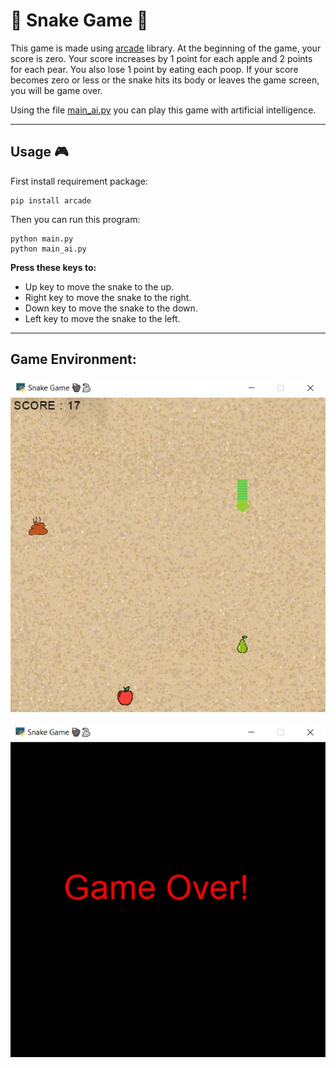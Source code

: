 # 🍎 Snake Game 🐍

This game is made using [arcade](https://api.arcade.academy/en/latest/) library. At the beginning of the game, your score is zero. Your score increases by 1 point for each apple and 2 points for each pear. You also lose 1 point by eating each poop. If your score becomes zero or less or the snake hits its body or leaves the game screen, you will be game over.

Using the file [main_ai.py](https://github.com/mahtabmahdavi/Arcade-Games/blob/main/Snake/main_ai.py) you can play this game with artificial intelligence.

---
## Usage 🎮

First install requirement package:
```
pip install arcade
```
Then you can run this program:
```
python main.py
python main_ai.py
```
**Press these keys to:**
- Up key to move the snake to the up.
- Right key to move the snake to the right.
- Down key to move the snake to the down.
- Left key to move the snake to the left.

---
## Game Environment:

![Snake](Images/snake.jpg)

![Game Over](Images/game_over.jpg)